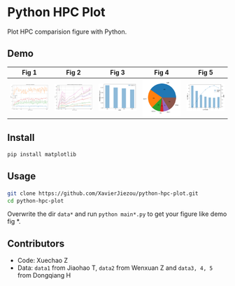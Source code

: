 # Python HPC Plot

Plot HPC comparision figure with Python.

## Demo

| Fig 1 | Fig 2 | Fig 3 | Fig 4 | Fig 5 |
|----------------------|-----------------------|-----------------------|-----------------------|-----------------------|
|  ![1.png](img/1.png) |  ![2.png](img/2.png)  |  ![3.png](img/3.png)  |  ![4.png](img/4.png)  |  ![5.png](img/5.png)  |

## Install

```bash
pip install matplotlib
```

## Usage

```bash
git clone https://github.com/XavierJiezou/python-hpc-plot.git
cd python-hpc-plot
```

Overwrite the dir `data*` and run `python main*.py` to get your figure like demo fig *.

## Contributors

- Code: Xuechao Z
- Data: `data1` from Jiaohao T, `data2` from Wenxuan Z and `data3, 4, 5` from Dongqiang H
